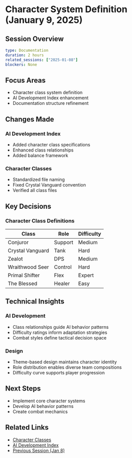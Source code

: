 # Character System Definition (January 9, 2025)

## Session Overview
```yaml
type: Documentation
duration: 2 hours
related_sessions: ["2025-01-08"]
blockers: None
```

## Focus Areas
* Character class system definition
* AI Development Index enhancement
* Documentation structure refinement

## Changes Made

### AI Development Index
* Added character class specifications
* Enhanced class relationships
* Added balance framework

### Character Classes
* Standardized file naming
* Fixed Crystal Vanguard convention
* Verified all class files

## Key Decisions

### Character Class Definitions
| Class | Role | Difficulty |
| ----- | ---- | ---------- |
| Conjuror | Support | Medium |
| Crystal Vanguard | Tank | Hard |
| Zealot | DPS | Medium |
| Wraithwood Seer | Control | Hard |
| Primal Shifter | Flex | Expert |
| The Blessed | Healer | Easy |

## Technical Insights

### AI Development
* Class relationships guide AI behavior patterns
* Difficulty ratings inform adaptation strategies
* Combat styles define tactical decision space

### Design
* Theme-based design maintains character identity
* Role distribution enables diverse team compositions
* Difficulty curve supports player progression

## Next Steps
* Implement core character systems
* Develop AI behavior patterns
* Create combat mechanics

## Related Links
- [Character Classes](../../character_classes/index.md)
- [AI Development Index](../../AI_DEVELOPMENT_INDEX.md)
- [Previous Session (Jan 8)](2025-01-08.md)
